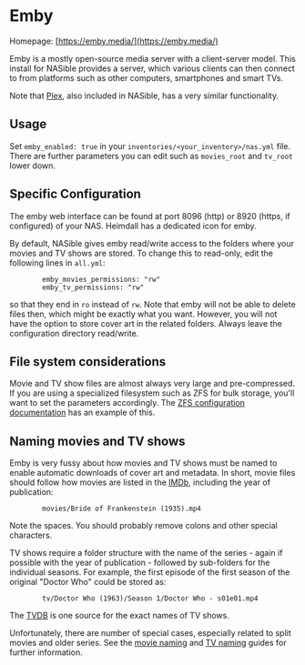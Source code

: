 # Emby

Homepage: [https://emby.media/](https://emby.media/)

Emby is a mostly open-source media server with a client-server model. This
install for NASible provides a server, which various clients can then
connect to from platforms such as other computers, smartphones and smart TVs.

Note that [Plex](https://www.plex.tv/), also included in NASible, has a very
similar functionality.

## Usage

Set `emby_enabled: true` in your `inventories/<your_inventory>/nas.yml` file. There are further
parameters you can edit such as `movies_root` and `tv_root` lower down. 

## Specific Configuration

The emby web interface can be found at port 8096 (http) or 8920 (https, if
configured) of your NAS. Heimdall has a dedicated icon for emby. 

By default, NASible gives emby read/write access to the folders where your
movies and TV shows are stored. To change this to read-only, edit the following
lines in `all.yml`:

```
        emby_movies_permissions: "rw"
        emby_tv_permissions: "rw"
```

so that they end in `ro` instead of `rw`. Note that emby will not be able to
delete files then, which might be exactly what you want. However, you will not
have the option to store cover art in the related folders. Always leave the
configuration directory read/write. 

## File system considerations

Movie and TV show files are almost always very large and pre-compressed. If you
are using a specialized filesystem such as ZFS for bulk storage, you'll want to
set the parameters accordingly. The [ZFS configuration
documentation](../zfs/zfs_configuration.md) has an example of this.


## Naming movies and TV shows

Emby is very fussy about how movies and TV shows must be named to enable
automatic downloads of cover art and metadata. In short, movie files should
follow how movies are listed in the [IMDb](https://www.imdb.com/), including the
year of publication: 

```
        movies/Bride of Frankenstein (1935).mp4
```

Note the spaces. You should probably remove colons and other special characters. 

TV shows require a folder structure with the name of the series - again if
possible with the year of publication - followed by sub-folders for the
individual seasons. For example, the first episode of the first season of
the original "Doctor Who" could be stored as:

```
        tv/Doctor Who (1963)/Season 1/Doctor Who - s01e01.mp4
```

The [TVDB](https://www.thetvdb.com/) is one source for the exact names of TV
shows.

Unfortunately, there are number of special cases, especially related to split
movies and older series. See the [movie
naming](https://github.com/MediaBrowser/Wiki/wiki/Movie%20naming) and [TV
naming](https://github.com/MediaBrowser/Wiki/wiki/TV-naming) guides for further
information.

